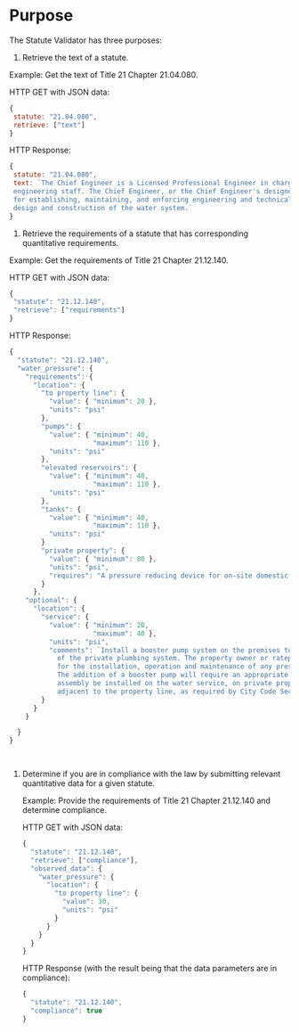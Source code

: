 # Purpose

The Statute Validator has three purposes:

1. Retrieve the text of a statute.

Example: Get the text of Title 21 Chapter 21.04.080.

HTTP GET with JSON data:

``` javascript
{
 statute: "21.04.080",
 retrieve: ["text"]
}
```

HTTP Response:

``` javascript
{
 statute: "21.04.080",
 text: `The Chief Engineer is a Licensed Professional Engineer in charge of the Bureau
 engineering staff. The Chief Engineer, or the Chief Engineer's designee, is responsible
 for establishing, maintaining, and enforcing engineering and technical standards for
 design and construction of the water system.`
}
```

1. Retrieve the requirements of a statute that has corresponding quantitative requirements.

Example: Get the requirements of Title 21 Chapter 21.12.140.

HTTP GET with JSON data:

``` javascript
{
 "statute": "21.12.140",
 "retrieve": ["requirements"]
}
```

HTTP Response:

``` javascript
{
  "statute": "21.12.140",
  "water_pressure": {
    "requirements": {
      "location": {
        "to property line": {
          "value": { "minimum": 20 },
          "units": "psi"
        },
        "pumps": {
          "value": { "minimum": 40,
                     "maximum": 110 },
          "units": "psi"
        },
        "elevated reservoirs": { 
          "value": { "minimum": 40,
                     "maximum": 110 },
          "units": "psi"
        },
        "tanks": {
          "value": { "minimum": 40,
                     "maximum": 110 },
          "units": "psi"
        }
        "private property": {
          "value": { "minimum": 80 },
          "units": "psi",
          "requires": "A pressure reducing device for on-site domestic water systems."
        }
      },
    "optional": {
      "location": {
        "service": {
          "value": { "minimum": 20,
                     "maximum": 40 },
          "units": "psi",
          "comments": `Install a booster pump system on the premises to improve the working
            of the private plumbing system. The property owner or ratepayer is responsible
            for the installation, operation and maintenance of any pressure boosting system.
            The addition of a booster pump will require an appropriate backflow prevention
            assembly be installed on the water service, on private property, and directly
            adjacent to the property line, as required by City Code Section 21.12.320.`
        }
      }
    }

  }
}

 
```

1. Determine if you are in compliance with the law by submitting relevant quantitative data 
   for a given statute.

   Example: Provide the requirements of Title 21 Chapter 21.12.140 and determine compliance.

   HTTP GET with JSON data:

   ``` javascript
   {
     "statute": "21.12.140",
     "retrieve": ["compliance"],
     "observed_data": {
       "water_pressure": {
         "location": { 
           "to property line": {
             "value": 30,
             "units": "psi"
           }
         }
       }
     }
   }
   ```

   HTTP Response (with the result being that the data parameters are in compliance):

   ``` javascript
   {
     "statute": "21.12.140",
     "compliance": true
   }
   ```
